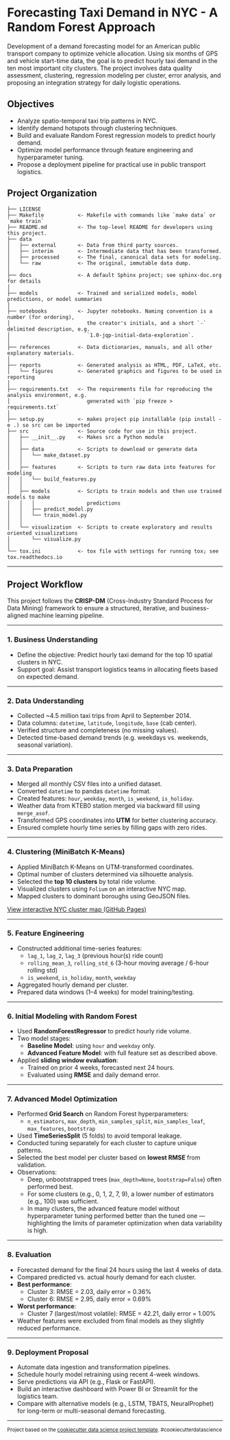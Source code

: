 # Forecasting Taxi Demand in NYC - A Random Forest Approach

Development of a demand forecasting model for an American public transport company to optimize vehicle allocation. Using six months of GPS and vehicle start-time data, the goal is to predict hourly taxi demand in the ten most important city clusters. The project involves data quality assessment, clustering, regression modeling per cluster, error analysis, and proposing an integration strategy for daily logistic operations.

##  Objectives

- Analyze spatio-temporal taxi trip patterns in NYC.
- Identify demand hotspots through clustering techniques.
- Build and evaluate Random Forest regression models to predict hourly demand.
- Optimize model performance through feature engineering and hyperparameter tuning.
- Propose a deployment pipeline for practical use in public transport logistics.

## Project Organization

    ├── LICENSE
    ├── Makefile           <- Makefile with commands like `make data` or `make train`
    ├── README.md          <- The top-level README for developers using this project.
    ├── data
    │   ├── external       <- Data from third party sources.
    │   ├── interim        <- Intermediate data that has been transformed.
    │   ├── processed      <- The final, canonical data sets for modeling.
    │   └── raw            <- The original, immutable data dump.
    │
    ├── docs               <- A default Sphinx project; see sphinx-doc.org for details
    │
    ├── models             <- Trained and serialized models, model predictions, or model summaries
    │
    ├── notebooks          <- Jupyter notebooks. Naming convention is a number (for ordering),
    │                         the creator's initials, and a short `-` delimited description, e.g.
    │                         `1.0-jqp-initial-data-exploration`.
    │
    ├── references         <- Data dictionaries, manuals, and all other explanatory materials.
    │
    ├── reports            <- Generated analysis as HTML, PDF, LaTeX, etc.
    │   └── figures        <- Generated graphics and figures to be used in reporting
    │
    ├── requirements.txt   <- The requirements file for reproducing the analysis environment, e.g.
    │                         generated with `pip freeze > requirements.txt`
    │
    ├── setup.py           <- makes project pip installable (pip install -e .) so src can be imported
    ├── src                <- Source code for use in this project.
    │   ├── __init__.py    <- Makes src a Python module
    │   │
    │   ├── data           <- Scripts to download or generate data
    │   │   └── make_dataset.py
    │   │
    │   ├── features       <- Scripts to turn raw data into features for modeling
    │   │   └── build_features.py
    │   │
    │   ├── models         <- Scripts to train models and then use trained models to make
    │   │   │                 predictions
    │   │   ├── predict_model.py
    │   │   └── train_model.py
    │   │
    │   └── visualization  <- Scripts to create exploratory and results oriented visualizations
    │       └── visualize.py
    │
    └── tox.ini            <- tox file with settings for running tox; see tox.readthedocs.io


--------
##  Project Workflow

This project follows the **CRISP-DM** (Cross-Industry Standard Process for Data Mining) framework to ensure a structured, iterative, and business-aligned machine learning pipeline.

---

### 1. Business Understanding

- Define the objective: Predict hourly taxi demand for the top 10 spatial clusters in NYC.
- Support goal: Assist transport logistics teams in allocating fleets based on expected demand.

---

### 2. Data Understanding

- Collected ~4.5 million taxi trips from April to September 2014.
- Data columns: `datetime`, `latitude`, `longitude`, `base` (cab center).
- Verified structure and completeness (no missing values).
- Detected time-based demand trends (e.g. weekdays vs. weekends, seasonal variation).

---

### 3. Data Preparation

- Merged all monthly CSV files into a unified dataset.
- Converted `datetime` to pandas `datetime` format.
- Created features: `hour`, `weekday`, `month`, `is_weekend`, `is_holiday`.
- Weather data from KTEB0 station merged via backward fill using `merge_asof`.
- Transformed GPS coordinates into **UTM** for better clustering accuracy.
- Ensured complete hourly time series by filling gaps with zero rides.

---

### 4. Clustering (MiniBatch K-Means)

- Applied MiniBatch K-Means on UTM-transformed coordinates.
- Optimal number of clusters determined via silhouette analysis.
- Selected the **top 10 clusters** by total ride volume.
- Visualized clusters using `Folium` on an interactive NYC map.
- Mapped clusters to dominant boroughs using GeoJSON files.

[View interactive NYC cluster map (GitHub Pages)](https://sgbyteninja.github.io/nyc-taxi-demand-forecasting/nyc_clustered_sample_map.html)

---

### 5. Feature Engineering

- Constructed additional time-series features:
  - `lag_1`, `lag_2`, `lag_3` (previous hour(s) ride count)
  - `rolling_mean_3`, `rolling_std_6` (3-hour moving average / 6-hour rolling std)
  - `is_weekend`, `is_holiday`, `month`, `weekday`
- Aggregated hourly demand per cluster.
- Prepared data windows (1–4 weeks) for model training/testing.

---

### 6. Initial Modeling with Random Forest

- Used **RandomForestRegressor** to predict hourly ride volume.
- Two model stages:
  - **Baseline Model**: using `hour` and `weekday` only.
  - **Advanced Feature Model**: with full feature set as described above.
- Applied **sliding window evaluation**:
  - Trained on prior 4 weeks, forecasted next 24 hours.
  - Evaluated using **RMSE** and daily demand error.

---

### 7. Advanced Model Optimization

- Performed **Grid Search** on Random Forest hyperparameters:
  - `n_estimators`, `max_depth`, `min_samples_split`, `min_samples_leaf`, `max_features`, `bootstrap`
- Used **TimeSeriesSplit** (5 folds) to avoid temporal leakage.
- Conducted tuning separately for each cluster to capture unique patterns.
- Selected the best model per cluster based on **lowest RMSE** from validation.
- Observations:
  - Deep, unbootstrapped trees (`max_depth=None`, `bootstrap=False`) often performed best.
  - For some clusters (e.g., 0, 1, 2, 7, 9), a lower number of estimators (e.g., 100) was sufficient.
  - In many clusters, the advanced feature model without hyperparameter tuning performed better than the tuned one — highlighting the limits of parameter optimization when data variability is high.

---

### 8. Evaluation

- Forecasted demand for the final 24 hours using the last 4 weeks of data.
- Compared predicted vs. actual hourly demand for each cluster.
- **Best performance**:
  - Cluster 3: RMSE = 2.03, daily error = 0.36%
  - Cluster 6: RMSE = 2.95, daily error = 0.69%
- **Worst performance**:
  - Cluster 7 (largest/most volatile): RMSE = 42.21, daily error = 1.00%
- Weather features were excluded from final models as they slightly reduced performance.

---

### 9. Deployment Proposal

- Automate data ingestion and transformation pipelines.
- Schedule hourly model retraining using recent 4-week windows.
- Serve predictions via API (e.g., Flask or FastAPI).
- Build an interactive dashboard with Power BI or Streamlit for the logistics team.
- Compare with alternative models (e.g., LSTM, TBATS, NeuralProphet) for long-term or multi-seasonal demand forecasting.

---
<p><small>Project based on the <a target="_blank" href="https://drivendata.github.io/cookiecutter-data-science/">cookiecutter data science project template</a>. #cookiecutterdatascience</small></p>
